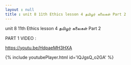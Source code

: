```yaml
---
layout : null
title : unit 8 11th Ethics lesson 4 தமிழர் கலைகள் Part 2
---
```


unit 8 11th Ethics lesson 4 தமிழர் கலைகள் Part 2

PART 1 VIDEO :

https://youtu.be/HdpaeMH3HXA



{% include youtubePlayer.html id='lQJgsQ_o2GA' %}
